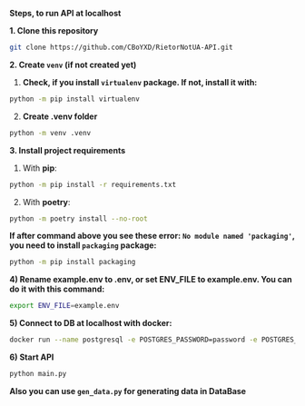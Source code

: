 **Steps, to run API at localhost**

**1. Clone this repository**

```bash
git clone https://github.com/CBoYXD/RietorNotUA-API.git
```

**2. Create ```venv``` (if not created yet)**

1) **Check, if you install ```virtualenv``` package. If not, install it with:**

```bash
python -m pip install virtualenv
```

2) **Create .venv folder**

```bash
python -m venv .venv
```


**3. Install project requirements**

1) With **pip**:

```bash
python -m pip install -r requirements.txt
```

2) With **poetry**:

```bash
python -m poetry install --no-root
```

**If after command above you see these error: ```No module named 'packaging'```, you need to install ```packaging``` package:**

```bash
python -m pip install packaging
```

**4) Rename example.env to .env, or set ENV_FILE to example.env. You can do it with this command:**

```bash
export ENV_FILE=example.env
```


**5) Connect to DB at localhost with docker:**

```bash
docker run --name postgresql -e POSTGRES_PASSWORD=password -e POSTGRES_USER=user -e POSTGRES_DB=db_name -p 5432:5432 -d postgres:16.2-alpine
```

**6) Start API**

```bash
python main.py
```

**Also you can use ```gen_data.py``` for generating data in DataBase**